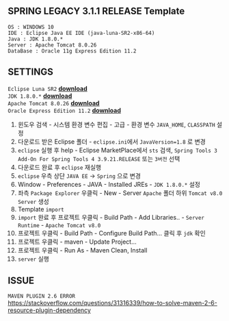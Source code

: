 ## SPRING LEGACY 3.1.1 RELEASE Template
```
OS : WINDOWS 10
IDE : Eclipse Java EE IDE (java-luna-SR2-x86-64)
Java : JDK 1.8.0.*
Server : Apache Tomcat 8.0.26
DataBase : Oracle 11g Express Edition 11.2
```

## SETTINGS
`Eclipse Luna SR2`            [**download**](https://www.eclipse.org/downloads/packages/release/luna/sr2)<br/>
`JDK 1.8.0.*`                 [**download**](https://www.oracle.com/java/technologies/downloads/#java8)<br/>
`Apache Tomcat 8.0.26`        [**download**](https://archive.apache.org/dist/tomcat/tomcat-8/v8.0.26/bin/)<br/>
`Oracle Express Edition 11.2` [**download**](https://www.oracle.com/database/technologies/xe-prior-release-downloads.html)<br/>

1. 윈도우 검색 - 시스템 환경 변수 편집 - 고급 - 환경 변수 `JAVA_HOME`, `CLASSPATH` 설정
2. 다운로드 받은 Eclipse 폴더 - `eclipse.ini`에서 `JavaVersion=1.8` 로 변경
3. `eclipse` 실행 후 help - Eclipse MarketPlace에서 `sts` 검색, `Spring Tools 3 Add-On For Spring Tools 4 3.9.21.RELEASE` 또는 `3버전` 선택
4. 다운로드 완료 후 `eclipse` 재실행
5. `eclipse` 우측 상단 `JAVA EE` -> `Spring` 으로 변경
6. Window - Preferences - JAVA - Installed JREs - `JDK 1.8.0.*` 설정
7. 좌측 `Package Explorer` 우클릭 - New - Server `Apache` 폴더 하위 `Tomcat v8.0 Server` 생성
8. Template `import`
9. `import` 완료 후 프로젝트 우클릭 - Build Path - Add Libraries.. - `Server Runtime` - `Apache Tomcat v8.0`
10. 프로젝트 우클릭 - Build Path - Configure Build Path... 클릭 후 `jdk` 확인
11. 프로젝트 우클릭 - maven - Update Project...
12. 프로젝트 우클릭 - Run As - Maven Clean, Install
13. `server` 실행

## ISSUE
`MAVEN PLUGIN 2.6 ERROR` https://stackoverflow.com/questions/31316339/how-to-solve-maven-2-6-resource-plugin-dependency
